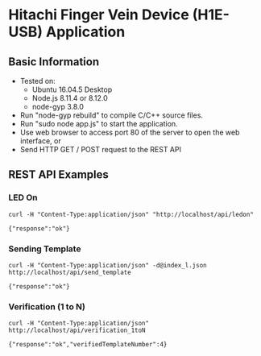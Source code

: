 # Hitachi Finger Vein Device (H1E-USB) Application

## Basic Information
- Tested on:
  - Ubuntu 16.04.5 Desktop
  - Node.js 8.11.4 or 8.12.0
  - node-gyp 3.8.0
- Run "node-gyp rebuild" to compile C/C++ source files.
- Run "sudo node app.js" to start the application.
- Use web browser to access port 80 of the server to open the web interface, or
- Send HTTP GET / POST request to the REST API

## REST API Examples
### LED On
```
curl -H "Content-Type:application/json" "http://localhost/api/ledon"
```
```
{"response":"ok"}
```

### Sending Template
```
curl -H "Content-Type:application/json" -d@index_l.json http://localhost/api/send_template
```
```
{"response":"ok"}
```

### Verification (1 to N)
```
curl -H "Content-Type:application/json" http://localhost/api/verification_1toN
```
```
{"response":"ok","verifiedTemplateNumber":4}
```
